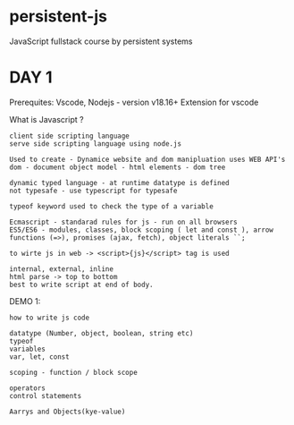 # persistent-js

JavaScript fullstack course by persistent systems

# DAY 1

Prerequites:
Vscode, Nodejs - version v18.16+
Extension for vscode

What is Javascript ?

    client side scripting language
    serve side scripting language using node.js

    Used to create - Dynamice website and dom manipluation uses WEB API's
    dom - document object model - html elements - dom tree

    dynamic typed language - at runtime datatype is defined
    not typesafe - use typescript for typesafe

    typeof keyword used to check the type of a variable

    Ecmascript - standarad rules for js - run on all browsers
    ES5/ES6 - modules, classes, block scoping ( let and const ), arrow functions (=>), promises (ajax, fetch), object literals ``;

    to wirte js in web -> <script>{js}</script> tag is used

    internal, external, inline
    html parse -> top to bottom
    best to write script at end of body.

DEMO 1:

    how to write js code

    datatype (Number, object, boolean, string etc)
    typeof
    variables
    var, let, const

    scoping - function / block scope

    operators
    control statements

    Aarrys and Objects(kye-value)
